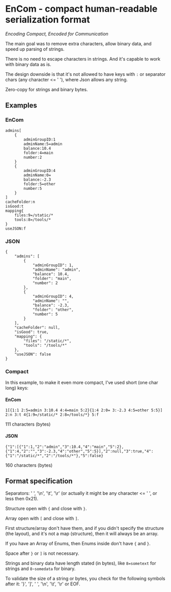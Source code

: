# EnCom - compact human-readable serialization format

*Encoding Compact, Encoded for Communication*

The main goal was to remove extra characters, allow binary data, and speed up parsing of strings.

There is no need to escape characters in strings. And it's capable to work with binary data as is.

The design downside is that it's not allowed to have keys with `:` or separator chars (any character <= ' '), where Json allows any string.

Zero-copy for strings and binary bytes.

## Examples
### EnCom
```
admins[
    {
        adminGroupID:1
        adminName:5=admin
        balance:10.4
        folder:4=main
        number:2
    }
    {
        adminGroupID:4
        adminName:0=
        balance:-2.3
        folder:5=other
        number:5
    }
]
cacheFolder:n
isGood:t
mapping{
    files:9=/static/*
    tools:8=/tools/*
}
useJSON:f
```

### JSON
```
{
    "admins": [
        {
            "adminGroupID": 1,
            "adminName": "admin",
            "balance": 10.4,
            "folder": "main",
            "number": 2
        },
        {
            "adminGroupID": 4,
            "adminName": "",
            "balance": -2.3,
            "folder": "other",
            "number": 5
        }
    ],
    "cacheFolder": null,
    "isGood": true,
    "mapping": {
        "files": "/static/*",
        "tools": "/tools/*"
    },
    "useJSON": false
}
```

### Compact
In this example, to make it even more compact, I've used short (one char long) keys:

#### EnCom
```
1[{1:1 2:5=admin 3:10.4 4:4=main 5:2}{1:4 2:0= 3:-2.3 4:5=other 5:5}] 2:n 3:t 4{1:9=/static/* 2:8=/tools/*} 5:f
```
111 characters (bytes)

#### JSON
```
{"1":[{"1":1,"2":"admin","3":10.4,"4":"main","5":2},{"1":4,"2":"","3":-2.3,"4":"other","5":5}],"2":null,"3":true,"4":{"1":"/static/*","2":"/tools/*"},"5":false}
```
160 characters (bytes)


## Format specification
Separators: ' ', '\n', '\t', '\r' (or actually it might be any character <= ' ', or less then 0x21).

Structure open with `{` and close with `}`.

Array open with `[` and close with `]`.

First structure/array don't have them, and if you didn't specify the structure (the layout), and it's not a map (structure), then it will always be an array.

If you have an Array of Enums, then Enums inside don't have `{` and `}`.

Space after `}` or `]` is not necessary.

Strings and binary data have length stated (in bytes), like `8=sometext` for strings and `8~somedata` for binary.

To validate the size of a string or bytes, you check for the following symbols after it: '}', ']', ' ', '\n', '\t', '\r' or EOF.
